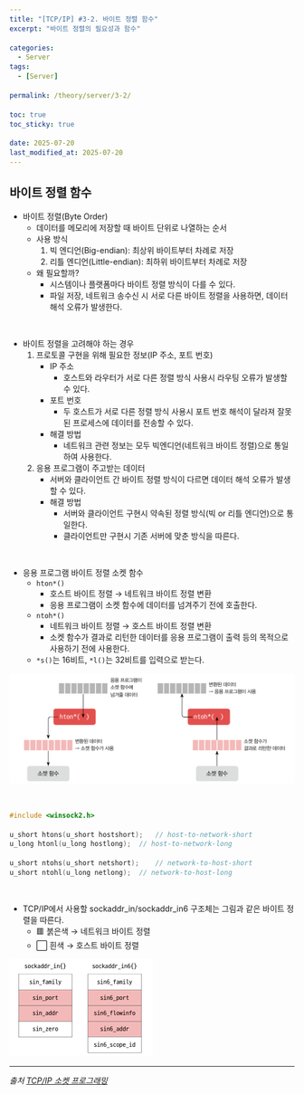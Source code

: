 ```yaml
---
title: "[TCP/IP] #3-2. 바이트 정렬 함수"
excerpt: "바이트 정렬의 필요성과 함수"

categories:
  - Server
tags:
  - [Server]

permalink: /theory/server/3-2/

toc: true
toc_sticky: true

date: 2025-07-20
last_modified_at: 2025-07-20
---
```


## 바이트 정렬 함수

- 바이트 정렬(Byte Order)
    - 데이터를 메모리에 저장할 때 바이트 단위로 나열하는 순서
    - 사용 방식
        1. 빅 엔디언(Big-endian): 최상위 바이트부터 차례로 저장
        2. 리틀 엔디언(Little-endian): 최하위 바이트부터 차례로 저장
    - 왜 필요할까?
        - 시스템이나 플랫폼마다 바이트 정렬 방식이 다를 수 있다.
        - 파일 저장, 네트워크 송수신 시 서로 다른 바이트 정렬을 사용하면, 데이터 해석 오류가 발생한다.

&nbsp;

- 바이트 정렬을 고려해야 하는 경우
    1. 프로토콜 구현을 위해 필요한 정보(IP 주소, 포트 번호)
        - IP 주소
            - 호스트와 라우터가 서로 다른 정렬 방식 사용시 라우팅 오류가 발생할 수 있다.
        - 포트 번호
            - 두 호스트가 서로 다른 정렬 방식 사용시 포트 번호 해석이 달라져 잘못된 프로세스에 데이터를 전송할 수 있다.
        - 해결 방법
            - 네트워크 관련 정보는 모두 빅엔디언(네트워크 바이트 정렬)으로 통일하여 사용한다.
    2. 응용 프로그램이 주고받는 데이터
        - 서버와 클라이언트 간 바이트 정렬 방식이 다르면 데이터 해석 오류가 발생할 수 있다.
        - 해결 방법
            - 서버와 클라이언트 구현시 약속된 정렬 방식(빅 or 리틀 엔디언)으로 통일한다.
            - 클라이언트만 구현시 기존 서버에 맞춘 방식을 따른다.
        
&nbsp;

- 응용 프로그램 바이트 정렬 소켓 함수
    - `hton*()` 
        - 호스트 바이트 정렬 → 네트워크 바이트 정렬 변환
        - 응용 프로그램이 소켓 함수에 데이터를 넘겨주기 전에 호출한다.
    - `ntoh*()`
        - 네트워크 바이트 정렬 → 호스트 바이트 정렬 변환
        - 소켓 함수가 결과로 리턴한 데이터를 응용 프로그램이 출력 등의 목적으로 사용하기 전에 사용한다.
    - `*s()`는 16비트, `*l()`는 32비트를 입력으로 받는다.

![함수 호출 순서](/assets/images/post_img/server/HtonNtohFunction.png)

&nbsp;

```cpp
#include <winsock2.h>

u_short htons(u_short hostshort);   // host-to-network-short
u_long htonl(u_long hostlong);  // host-to-network-long

u_short ntohs(u_short netshort);    // network-to-host-short
u_short ntohl(u_long netlong);  // network-to-host-long
```

&nbsp;

- TCP/IP에서 사용할 sockaddr_in/sockaddr_in6 구조체는 그림과 같은 바이트 정렬을 따른다.
    - 🟥 붉은색 → 네트워크 바이트 정렬
    - ⬜ 흰색 → 호스트 바이트 정렬

![ByteOrder](/assets/images/post_img/server/SocketStructByteOrder.png)


--- 

*출처*
*[TCP/IP 소켓 프로그래밍](https://search.shopping.naver.com/book/catalog/33162396667?cat_id=50010766&frm=PBOKPRO&query=tcpip+%EC%86%8C%EC%BC%93+%ED%94%84%EB%A1%9C%EA%B7%B8%EB%9E%98%EB%B0%8D&NaPm=ct%3Dmcu2vq8o%7Cci%3D46a3a47011533e76f80c1a2987e39750d2a51920%7Ctr%3Dboknx%7Csn%3D95694%7Chk%3D0ad8d61295c785b69f496e796c951cba129e06d6)*